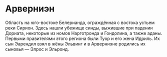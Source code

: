 # Арверниэн

Область на юго-востоке Белерианда, ограждённая с востока устьем реки Сирион.
Здесь нашли убежище синды, выжившие при падении Дориата, некоторые из номов
Нарготронда и Гондолина, а также аданы. Первыми правителями этого региона были
Туор и его жена Идриль. Их сын Эарендил взял в жёны Эльвинг и в Арверниэне
родились их сыновья — Элрос и Эльронд.
